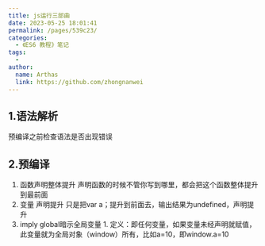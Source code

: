 ```yaml
---
title: js运行三部曲
date: 2023-05-25 18:01:41
permalink: /pages/539c23/
categories:
  - 《ES6 教程》笔记
tags:
  - 
author: 
  name: Arthas
  link: https://github.com/zhongnanwei
---
```


## 1.语法解析

预编译之前检查语法是否出现错误

## 2.预编译

1. 函数声明整体提升 声明函数的时候不管你写到哪里，都会把这个函数整体提升到最前面
2. 变量 声明提升 只是把var a；提升到前面去，输出结果为undefined，声明提升
3. imply global暗示全局变量 1. 定义：即任何变量，如果变量未经声明就赋值，此变量就为全局对象（window）所有，比如a=10，即window.a=10
